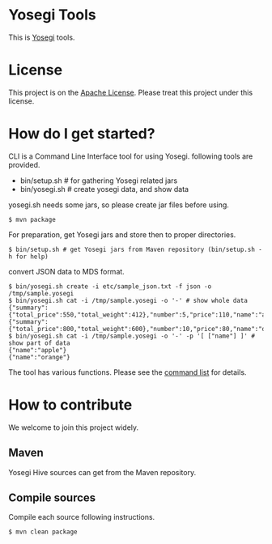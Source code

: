 <!---
  Licensed under the Apache License, Version 2.0 (the "License");
  you may not use this file except in compliance with the License.
  You may obtain a copy of the License at

   http://www.apache.org/licenses/LICENSE-2.0

  Unless required by applicable law or agreed to in writing, software
  distributed under the License is distributed on an "AS IS" BASIS,
  WITHOUT WARRANTIES OR CONDITIONS OF ANY KIND, either express or implied.
  See the License for the specific language governing permissions and
  limitations under the License. See accompanying LICENSE file.
-->

# Yosegi Tools
This is [Yosegi](https://github.com/yahoojapan/yosegi) tools.

# License
This project is on the [Apache License](https://www.apache.org/licenses/LICENSE-2.0).
Please treat this project under this license.

# How do I get started?

CLI is a Command Line Interface tool for using Yosegi.
following tools are provided.

* bin/setup.sh # for gathering Yosegi related jars
* bin/yosegi.sh   # create yosegi data, and show data

yosegi.sh needs some jars, so please create jar files before using.

    $ mvn package

For preparation, get Yosegi jars and store then to proper directories.

    $ bin/setup.sh # get Yosegi jars from Maven repository (bin/setup.sh -h for help)

convert JSON data to MDS format.

    $ bin/yosegi.sh create -i etc/sample_json.txt -f json -o /tmp/sample.yosegi
    $ bin/yosegi.sh cat -i /tmp/sample.yosegi -o '-' # show whole data
    {"summary":{"total_price":550,"total_weight":412},"number":5,"price":110,"name":"apple","class":"fruits"}
    {"summary":{"total_price":800,"total_weight":600},"number":10,"price":80,"name":"orange","class":"fruits"}
    $ bin/yosegi.sh cat -i /tmp/sample.yosegi -o '-' -p '[ ["name"] ]' # show part of data
    {"name":"apple"}
    {"name":"orange"}

The tool has various functions.
Please see the [command list](docs/command_list.md) for details.

# How to contribute
We welcome to join this project widely.

## Maven
Yosegi Hive sources can get from the Maven repository.

## Compile sources
Compile each source following instructions.

    $ mvn clean package
